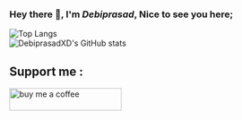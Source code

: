 ### Hey there 👋, I'm ***Debiprasad***, Nice to see you here;
![Top Langs](https://github-readme-stats.vercel.app/api/top-langs/?username=DebXD&layout=compact&count_private=False&include_all_commits=false&bg_color=30,e96443,904e95&title_color=fff&text_color=fff)<br>
![DebiprasadXD's GitHub stats](https://github-readme-stats.vercel.app/api?username=DebXD&show_icons=true&theme=radical&count_private=True&bg_color=30,e96443,904e95&title_color=fff&text_color=fff)

## Support me :
<a href="https://www.buymeacoffee.com/debiprasadxd">
<img src="https://cdn.buymeacoffee.com/buttons/v2/default-yellow.png" alt="buy me a coffee" width="200" height="40" />
</a>

<!-- ![Top Langs](https://github-readme-stats.vercel.app/api/top-langs/?username=DebiprasadXD&layout=compact&)
--!>
<!--
**DebiprasadXD/DebiprasadXD** is a ✨ _special_ ✨ repository because its `README.md` (this file) appears on your GitHub profile.

Here are some ideas to get you started:

- 🔭 I’m currently working on ...
- 🌱 I’m currently learning ...
- 👯 I’m looking to collaborate on ...
- 🤔 I’m looking for help with ...
- 💬 Ask me about ...
- 📫 How to reach me: ...
- 😄 Pronouns: ...
- ⚡ Fun fact: ...
-->
